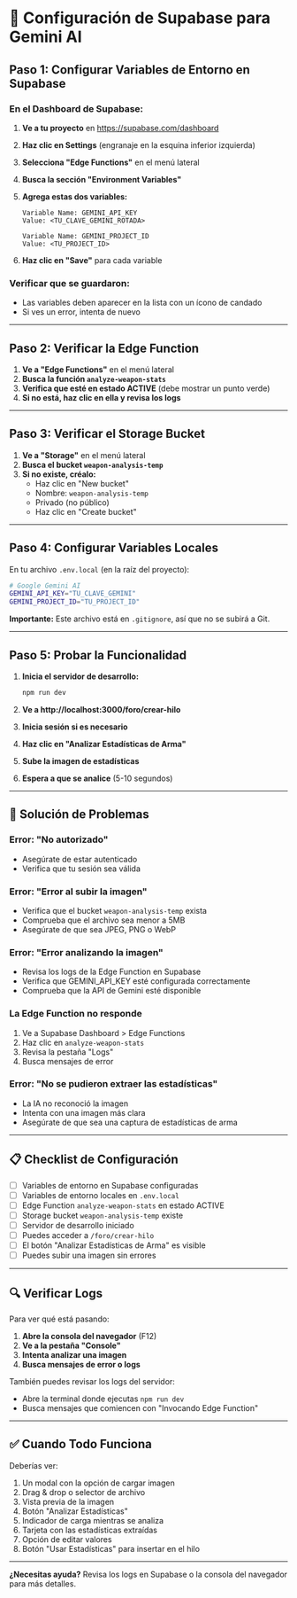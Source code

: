 # 🔧 Configuración de Supabase para Gemini AI

## Paso 1: Configurar Variables de Entorno en Supabase

### En el Dashboard de Supabase:

1. **Ve a tu proyecto** en https://supabase.com/dashboard
2. **Haz clic en Settings** (engranaje en la esquina inferior izquierda)
3. **Selecciona "Edge Functions"** en el menú lateral
4. **Busca la sección "Environment Variables"**
5. **Agrega estas dos variables:**

   ```
   Variable Name: GEMINI_API_KEY
   Value: <TU_CLAVE_GEMINI_ROTADA>
   ```

   ```
   Variable Name: GEMINI_PROJECT_ID
   Value: <TU_PROJECT_ID>
   ```

6. **Haz clic en "Save"** para cada variable

### Verificar que se guardaron:
- Las variables deben aparecer en la lista con un ícono de candado
- Si ves un error, intenta de nuevo

---

## Paso 2: Verificar la Edge Function

1. **Ve a "Edge Functions"** en el menú lateral
2. **Busca la función `analyze-weapon-stats`**
3. **Verifica que esté en estado ACTIVE** (debe mostrar un punto verde)
4. **Si no está, haz clic en ella y revisa los logs**

---

## Paso 3: Verificar el Storage Bucket

1. **Ve a "Storage"** en el menú lateral
2. **Busca el bucket `weapon-analysis-temp`**
3. **Si no existe, créalo:**
   - Haz clic en "New bucket"
   - Nombre: `weapon-analysis-temp`
   - Privado (no público)
   - Haz clic en "Create bucket"

---

## Paso 4: Configurar Variables Locales

En tu archivo `.env.local` (en la raíz del proyecto):

```bash
# Google Gemini AI
GEMINI_API_KEY="TU_CLAVE_GEMINI"
GEMINI_PROJECT_ID="TU_PROJECT_ID"
```

**Importante:** Este archivo está en `.gitignore`, así que no se subirá a Git.

---

## Paso 5: Probar la Funcionalidad

1. **Inicia el servidor de desarrollo:**
   ```bash
   npm run dev
   ```

2. **Ve a http://localhost:3000/foro/crear-hilo**

3. **Inicia sesión si es necesario**

4. **Haz clic en "Analizar Estadísticas de Arma"**

5. **Sube la imagen de estadísticas**

6. **Espera a que se analice** (5-10 segundos)

---

## 🐛 Solución de Problemas

### Error: "No autorizado"
- Asegúrate de estar autenticado
- Verifica que tu sesión sea válida

### Error: "Error al subir la imagen"
- Verifica que el bucket `weapon-analysis-temp` exista
- Comprueba que el archivo sea menor a 5MB
- Asegúrate de que sea JPEG, PNG o WebP

### Error: "Error analizando la imagen"
- Revisa los logs de la Edge Function en Supabase
- Verifica que GEMINI_API_KEY esté configurada correctamente
- Comprueba que la API de Gemini esté disponible

### La Edge Function no responde
1. Ve a Supabase Dashboard > Edge Functions
2. Haz clic en `analyze-weapon-stats`
3. Revisa la pestaña "Logs"
4. Busca mensajes de error

### Error: "No se pudieron extraer las estadísticas"
- La IA no reconoció la imagen
- Intenta con una imagen más clara
- Asegúrate de que sea una captura de estadísticas de arma

---

## 📋 Checklist de Configuración

- [ ] Variables de entorno en Supabase configuradas
- [ ] Variables de entorno locales en `.env.local`
- [ ] Edge Function `analyze-weapon-stats` en estado ACTIVE
- [ ] Storage bucket `weapon-analysis-temp` existe
- [ ] Servidor de desarrollo iniciado
- [ ] Puedes acceder a `/foro/crear-hilo`
- [ ] El botón "Analizar Estadísticas de Arma" es visible
- [ ] Puedes subir una imagen sin errores

---

## 🔍 Verificar Logs

Para ver qué está pasando:

1. **Abre la consola del navegador** (F12)
2. **Ve a la pestaña "Console"**
3. **Intenta analizar una imagen**
4. **Busca mensajes de error o logs**

También puedes revisar los logs del servidor:
- Abre la terminal donde ejecutas `npm run dev`
- Busca mensajes que comiencen con "Invocando Edge Function"

---

## ✅ Cuando Todo Funciona

Deberías ver:
1. Un modal con la opción de cargar imagen
2. Drag & drop o selector de archivo
3. Vista previa de la imagen
4. Botón "Analizar Estadísticas"
5. Indicador de carga mientras se analiza
6. Tarjeta con las estadísticas extraídas
7. Opción de editar valores
8. Botón "Usar Estadísticas" para insertar en el hilo

---

**¿Necesitas ayuda?** Revisa los logs en Supabase o la consola del navegador para más detalles.
